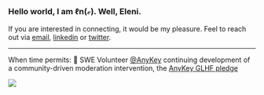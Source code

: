 ### Hello world, I am ℓn(ℯ). Well, Eleni.

If you are interested in connecting, it would be my pleasure. Feel to reach out via [email](mailto:elenipartakki@gmail.com), [linkedin](https://www.linkedin.com/in/elenipartakki/) or [twitter](https://twitter.com/epartakki).

***

When time permits:
🧩 SWE Volunteer [@AnyKey](https://anykey.org/) continuing development of a community-driven moderation intervention, the [AnyKey GLHF pledge](https://anykey.org/en/pledge)

![](https://media.giphy.com/media/bcKmIWkUMCjVm/giphy.gif)
